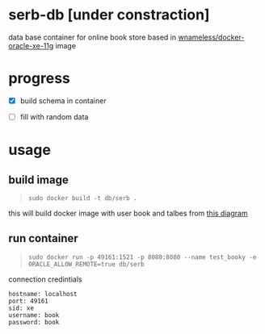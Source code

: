 # serb-db [under constraction]
data base container for online book store based in [wnameless/docker-oracle-xe-11g](https://github.com/wnameless/docker-oracle-xe-11g) image

# progress 
- [x] build schema in container
- [ ] fill with random data




# usage
## build image 
>`sudo docker build -t db/serb .`

this will build docker image with user book and talbes from [this diagram](doc/schema_diagram_star.pdf)

## run container
>`sudo docker run -p 49161:1521 -p 8080:8080 --name test_booky -e ORACLE_ALLOW_REMOTE=true db/serb`

connection credintials
```
hostname: localhost
port: 49161
sid: xe
username: book
password: book
```

